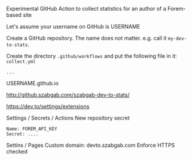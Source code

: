 Experimental GitHub Action to collect statistics for an author of a Forem-based site


Let's assume your username on GitHub is USERNAME

Create a GitHub repository. The name does not matter. e.g. call it `my-dev-to-stats`.

Create the directory `.github/workflows` and put the following file in it: `collect.yml`

```
...
```

USERNAME.github.io





http://github.szabgab.com/szabgab-dev-to-stats/

https://dev.to/settings/extensions


Settings / Secrets / Actions
    New repository secret

    Name: FOREM_API_KEY
    Secret: ....

Settins / Pages
    Custom domain:    devto.szabgab.com
    Enforce HTTPS     checked

